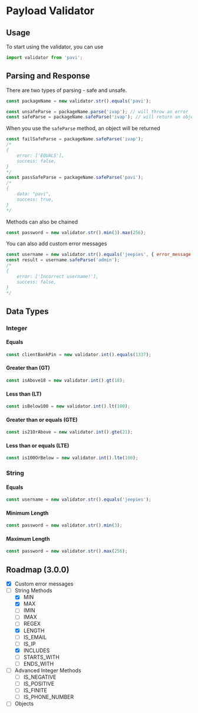 # Payload Validator

## Usage

To start using the validator, you can use

```js
import validator from 'pavi';
```

## Parsing and Response

There are two types of parsing - safe and unsafe.

```js
const packageName = new validator.str().equals('pavi');

const unsafeParse = packageName.parse('ivap'); // will throw an error
const safeParse = packageName.safeParse('ivap'); // will return an object
```

When you use the `safeParse` method, an object will be returned

```js
const failSafeParse = packageName.safeParse('ivap');
/*
{
    error: ['EQUALS'],
    success: false,
}
*/
const passSafeParse = packageName.safeParse('pavi');
/*
{
    data: "pavi",
    success: true,
}
*/
```

Methods can also be chained

```js
const password = new validator.str().min(3).max(256);
```

You can also add custom error messages

```js
const username = new validator.str().equals('jeepies', { error_message: 'Incorrect username!' });
const result = username.safeParse('admin');
/*
{
    error: ['Incorrect username!'],
    success: false,
}
*/
```

## Data Types

### Integer

#### Equals

```js
const clientBankPin = new validator.int().equals(1337);
```

#### Greater than (GT)

```js
const isAbove18 = new validator.int().gt(18);
```

#### Less than (LT)

```js
const isBelow100 = new validator.int().lt(100);
```

#### Greater than or equals (GTE)

```js
const is21OrAbove = new validator.int().gte(21);
```

#### Less than or equals (LTE)

```js
const is100OrBelow = new validator.int().lte(100);
```

### String

#### Equals

```js
const username = new validator.str().equals('jeepies');
```

#### Minimum Length

```js
const password = new validator.str().min(3);
```

#### Maximum Length

```js
const password = new validator.str().max(256);
```

## Roadmap (3.0.0)

- [x] Custom error messages
- [ ] String Methods
  - [x] MIN
  - [x] MAX
  - [ ] IMIN
  - [ ] IMAX
  - [ ] REGEX
  - [x] LENGTH
  - [ ] IS_EMAIL
  - [ ] IS_IP
  - [x] INCLUDES
  - [ ] STARTS_WITH
  - [ ] ENDS_WITH
- [ ] Advanced Integer Methods
  - [ ] IS_NEGATIVE
  - [ ] IS_POSITIVE
  - [ ] IS_FINITE
  - [ ] IS_PHONE_NUMBER
- [ ] Objects
